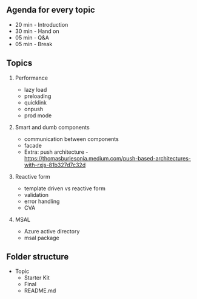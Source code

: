 ## Agenda for every topic

- 20 min - Introduction
- 30 min - Hand on
- 05 min - Q&A
- 05 min - Break

## Topics

1. Performance
    - lazy load
    - preloading
    - quicklink
    - onpush
    - prod mode

1. Smart and dumb components
    - communication between components
    - facade
    - Extra: push architecture - https://thomasburlesonia.medium.com/push-based-architectures-with-rxjs-81b327d7c32d

1. Reactive form
    - template driven vs reactive form
    - validation
    - error handling
    - CVA

1. MSAL
    - Azure active directory
    - msal package


## Folder structure
- Topic
    - Starter Kit
    - Final 
    - README.md


